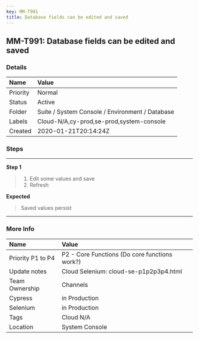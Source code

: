 ```yaml
---
key: MM-T991
title: Database fields can be edited and saved
---
```


## MM-T991: Database fields can be edited and saved

### Details

| Name     | Value                                           |
| :------- | :---------------------------------------------- |
| Priority | Normal                                          |
| Status   | Active                                          |
| Folder   | Suite / System Console / Environment / Database |
| Labels   | Cloud-N/A,cy-prod,se-prod,system-console        |
| Created  | 2020-01-21T20:14:24Z                            |

### Steps

<hr/>

**Step 1**

> <article><ol><li>Edit some values and save</li><li>Refresh</li></ol></article>

**Expected**

> <article>Saved values persist</article>

<hr/>

### More Info

| Name              | Value                                         |
| :---------------- | :-------------------------------------------- |
| Priority P1 to P4 | P2 - Core Functions (Do core functions work?) |
| Update notes      | Cloud Selenium: cloud-se-p1p2p3p4.html        |
| Team Ownership    | Channels                                      |
| Cypress           | in Production                                 |
| Selenium          | in Production                                 |
| Tags              | Cloud N/A                                     |
| Location          | System Console                                |
